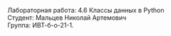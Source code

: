 Лабораторная работа: 4.6 Классы данных в Python \
Студент: Мальцев Николай Артемович \
Группа: ИВТ-б-о-21-1.